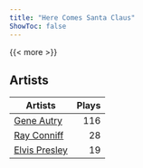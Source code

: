 ```yaml
---
title: "Here Comes Santa Claus"
ShowToc: false
---
```


{{< more >}}

## Artists
Artists | Plays 
----- | -----: 
[Gene Autry](/artists/gene-autry-1800) | 116
[Ray Conniff](/artists/ray-conniff-104848) | 28
[Elvis Presley](/artists/elvis-presley-1014) | 19

